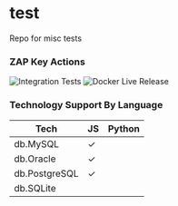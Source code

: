 # test
Repo for misc tests

### ZAP Key Actions
![Integration Tests](https://github.com/zaproxy/zaproxy/actions/workflows/run-integration-tests.yml/badge.svg)
![Docker Live Release](https://github.com/zaproxy/zaproxy/actions/workflows/release-live-docker.yml/badge.svg)


### Technology Support By Language

| Tech              | JS  | Python |
| ---               | --- | ---    |
| db.MySQL          |  ✓  |        |
| db.Oracle         |  ✓  |        |
| db.PostgreSQL     |  ✓  |        |
| db.SQLite         |     |        |
